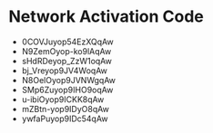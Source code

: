 # Network Activation Code
* 0COVJuyop54EzXQqAw
* N9ZemOyop-ko9lAqAw
* sHdRDeyop_ZzW1oqAw
* bj_Vreyop9JV4WoqAw
* N8OelOyop9JVNWgqAw
* SMp6Zuyop9IHO9oqAw
* u-ibiOyop9ICKK8qAw
* mZBtn-yop9IDyO8qAw
* ywfaPuyop9IDc54qAw